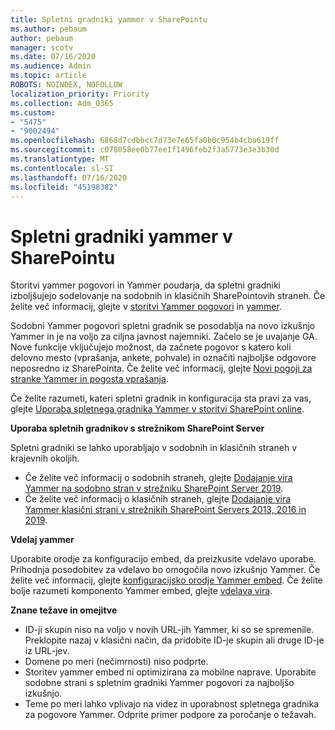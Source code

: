 ```yaml
---
title: Spletni gradniki yammer v SharePointu
ms.author: pebaum
author: pebaum
manager: scotv
ms.date: 07/16/2020
ms.audience: Admin
ms.topic: article
ROBOTS: NOINDEX, NOFOLLOW
localization_priority: Priority
ms.collection: Adm_O365
ms.custom:
- "5475"
- "9002494"
ms.openlocfilehash: 6868d7cdbbcc7d73e7e65fa0b0c954b4cba619ff
ms.sourcegitcommit: c078058ee0b77ee1f1496feb2f3a5773e3e3b30d
ms.translationtype: MT
ms.contentlocale: sl-SI
ms.lasthandoff: 07/16/2020
ms.locfileid: "45198382"
---
```

# <a name="yammer-web-parts-in-sharepoint"></a>Spletni gradniki yammer v SharePointu

Storitvi yammer pogovori in Yammer poudarja, da spletni gradniki izboljšujejo sodelovanje na sodobnih in klasičnih SharePointovih straneh. Če želite več informacij, glejte v [storitvi Yammer pogovori](https://support.microsoft.com/office/use-a-yammer-web-part-in-sharepoint-online-a53cfa0c-3d09-42c8-a286-1038a81c59da#conversations) in [yammer](https://support.microsoft.com/office/use-a-yammer-web-part-in-sharepoint-online-a53cfa0c-3d09-42c8-a286-1038a81c59da#highlights).    

Sodobni Yammer pogovori spletni gradnik se posodablja na novo izkušnjo Yammer in je na voljo za ciljna javnost najemniki. Začelo se je uvajanje GA. Nove funkcije vključujejo možnost, da začnete pogovor s katero koli delovno mesto (vprašanja, ankete, pohvale) in označiti najboljše odgovore neposredno iz SharePointa. Če želite več informacij, glejte [Novi pogoji za stranke Yammer in pogosta vprašanja](https://docs.microsoft.com/yammer/get-started-with-yammer/newyammer-faq).

 Če želite razumeti, kateri spletni gradnik in konfiguracija sta pravi za vas, glejte [Uporaba spletnega gradnika Yammer v storitvi SharePoint online](https://support.microsoft.com/office/use-a-yammer-web-part-in-sharepoint-online-a53cfa0c-3d09-42c8-a286-1038a81c59da).  

**Uporaba spletnih gradnikov s strežnikom SharePoint Server**  

Spletni gradniki se lahko uporabljajo v sodobnih in klasičnih straneh v krajevnih okoljih.

- Če želite več informacij o sodobnih straneh, glejte [Dodajanje vira Yammer na sodobno stran v strežniku SharePoint Server 2019](https://docs.microsoft.com/yammer/integrate-yammer-with-other-apps/embed-a-feed-into-a-sharepoint-site#add-a-yammer-feed-to-a-modern-page-in-sharepoint-server-2019). 
- Če želite več informacij o klasičnih straneh, glejte [Dodajanje vira Yammer klasični strani v strežnikih SharePoint Servers 2013, 2016 in 2019](https://docs.microsoft.com/yammer/integrate-yammer-with-other-apps/embed-a-feed-into-a-sharepoint-site#add-a-yammer-feed-to-a-classic-page-in-sharepoint-servers-2013-2016-and-2019).

**Vdelaj yammer**  

Uporabite orodje za konfiguracijo embed, da preizkusite vdelavo uporabe. Prihodnja posodobitev za vdelavo bo omogočila novo izkušnjo Yammer. Če želite več informacij, glejte [konfiguracijsko orodje Yammer embed](https://aka.ms/YammerEmbedConfigureTool). Če želite bolje razumeti komponento Yammer embed, glejte [vdelava vira](https://aka.ms/YammerDevDocs).

**Znane težave in omejitve**

- ID-ji skupin niso na voljo v novih URL-jih Yammer, ki so se spremenile. Preklopite nazaj v klasični način, da pridobite ID-je skupin ali druge ID-je iz URL-jev.
- Domene po meri (nečimrnosti) niso podprte.
- Storitev yammer embed ni optimizirana za mobilne naprave. Uporabite sodobne strani s spletnim gradniki Yammer pogovori za najboljšo izkušnjo.
- Teme po meri lahko vplivajo na videz in uporabnost spletnega gradnika za pogovore Yammer. Odprite primer podpore za poročanje o težavah.